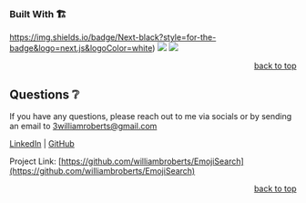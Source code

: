 <!-- Built with -->
### Built With 🏗️
  
  https://img.shields.io/badge/Next-black?style=for-the-badge&logo=next.js&logoColor=white)
  <img src="https://img.shields.io/badge/Firebase-039BE5?style=for-the-badge&logo=Firebase&logoColor=white" />
    <img src="https://img.shields.io/badge/react-%2320232a.svg?style=for-the-badge&logo=react&logoColor=%2361DAFB" /> 
  <p align="right"><a href="#readme-top">back to top</a></p>
<!-- QUESTIONS -->
  
## Questions ❔

If you have any questions, please reach out to me via socials or by sending an email to <a href="mailto:3williamroberts@gmail.com">3williamroberts@gmail.com</a>

<a href="https://www.linkedin.com/in/williambroberts/" target="_blank">LinkedIn</a> | <a href="https://github.com/williambroberts" target="_blank">GitHub</a>

Project Link: [https://github.com/williambroberts/EmojiSearch](https://github.com/williambroberts/EmojiSearch)

  <p align="right"><a href="#readme-top">back to top</a></p>
